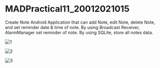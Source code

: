 # MADPractical11_20012021015

Create Note Android Application that can add Note, edit Note, delete Note, and set reminder date & time of note. By using Broadcast Receiver, AlarmManager set reminder of note. By using SQLite, store all notes data.

![1](https://user-images.githubusercontent.com/110661984/202842072-99c28ecd-2222-4e4f-ab1b-99f550c46d7d.png)

![2](https://user-images.githubusercontent.com/110661984/202842088-afc0d5ec-99dc-4c9b-ba4c-04557525f6ed.png)

![3](https://user-images.githubusercontent.com/110661984/202842094-c4b46854-214b-4053-8d31-56c68c871480.png)
